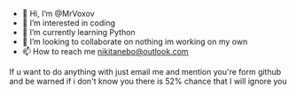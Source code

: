 - 👋 Hi, I’m @MrVoxov
- 👀 I’m interested in coding
- 🌱 I’m currently learning Python
- 💞️ I’m looking to collaborate on nothing im working on my own
- 📫 How to reach me nikitanebo@outlook.com

If u want to do anything with just email me and mention you're form github and be warned if i don't know you there is 52% chance that I will ignore you

